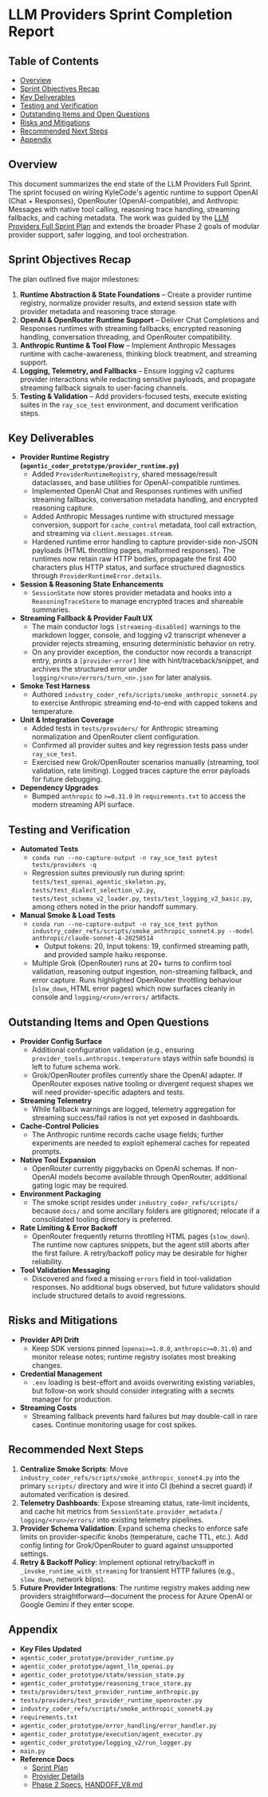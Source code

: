 # LLM Providers Sprint Completion Report

## Table of Contents
- [Overview](#overview)
- [Sprint Objectives Recap](#sprint-objectives-recap)
- [Key Deliverables](#key-deliverables)
- [Testing and Verification](#testing-and-verification)
- [Outstanding Items and Open Questions](#outstanding-items-and-open-questions)
- [Risks and Mitigations](#risks-and-mitigations)
- [Recommended Next Steps](#recommended-next-steps)
- [Appendix](#appendix)

## Overview
This document summarizes the end state of the LLM Providers Full Sprint. The sprint focused on wiring KyleCode's agentic runtime to support OpenAI (Chat + Responses), OpenRouter (OpenAI-compatible), and Anthropic Messages with native tool calling, reasoning trace handling, streaming fallbacks, and caching metadata. The work was guided by the [LLM Providers Full Sprint Plan](../LLM_PROVIDERS_FULL_SPRINT_PLAN.md) and extends the broader Phase 2 goals of modular provider support, safer logging, and tool orchestration.

## Sprint Objectives Recap
The plan outlined five major milestones:
1. **Runtime Abstraction & State Foundations** – Create a provider runtime registry, normalize provider results, and extend session state with provider metadata and reasoning trace storage.
2. **OpenAI & OpenRouter Runtime Support** – Deliver Chat Completions and Responses runtimes with streaming fallbacks, encrypted reasoning handling, conversation threading, and OpenRouter compatibility.
3. **Anthropic Runtime & Tool Flow** – Implement Anthropic Messages runtime with cache-awareness, thinking block treatment, and streaming support.
4. **Logging, Telemetry, and Fallbacks** – Ensure logging v2 captures provider interactions while redacting sensitive payloads, and propagate streaming fallback signals to user-facing channels.
5. **Testing & Validation** – Add providers-focused tests, execute existing suites in the `ray_sce_test` environment, and document verification steps.

## Key Deliverables
- **Provider Runtime Registry (`agentic_coder_prototype/provider_runtime.py`)**
  - Added `ProviderRuntimeRegistry`, shared message/result dataclasses, and base utilities for OpenAI-compatible runtimes.
  - Implemented OpenAI Chat and Responses runtimes with unified streaming fallbacks, conversation metadata handling, and encrypted reasoning capture.
  - Added Anthropic Messages runtime with structured message conversion, support for `cache_control` metadata, tool call extraction, and streaming via `client.messages.stream`.
  - Hardened runtime error handling to capture provider-side non-JSON payloads (HTML throttling pages, malformed responses). The runtimes now retain raw HTTP bodies, propagate the first 400 characters plus HTTP status, and surface structured diagnostics through `ProviderRuntimeError.details`.
- **Session & Reasoning State Enhancements**
  - `SessionState` now stores provider metadata and hooks into a `ReasoningTraceStore` to manage encrypted traces and shareable summaries.
- **Streaming Fallback & Provider Fault UX**
  - The main conductor logs `[streaming-disabled]` warnings to the markdown logger, console, and logging v2 transcript whenever a provider rejects streaming, ensuring deterministic behavior on retry.
  - On any provider exception, the conductor now records a transcript entry, prints a `[provider-error]` line with hint/traceback/snippet, and archives the structured error under `logging/<run>/errors/turn_<n>.json` for later analysis.
- **Smoke Test Harness**
  - Authored `industry_coder_refs/scripts/smoke_anthropic_sonnet4.py` to exercise Anthropic streaming end-to-end with capped tokens and temperature.
- **Unit & Integration Coverage**
  - Added tests in `tests/providers/` for Anthropic streaming normalization and OpenRouter client configuration.
  - Confirmed all provider suites and key regression tests pass under `ray_sce_test`.
  - Exercised new Grok/OpenRouter scenarios manually (streaming, tool validation, rate limiting). Logged traces capture the error payloads for future debugging.
- **Dependency Upgrades**
  - Bumped `anthropic` to `>=0.31.0` in `requirements.txt` to access the modern streaming API surface.

## Testing and Verification
- **Automated Tests**
  - `conda run --no-capture-output -n ray_sce_test pytest tests/providers -q`
  - Regression suites previously run during sprint: `tests/test_openai_agentic_skeleton.py`, `tests/test_dialect_selection_v2.py`, `tests/test_schema_v2_loader.py`, `tests/test_logging_v2_basic.py`, among others noted in the prior handoff summary.
- **Manual Smoke & Load Tests**
  - `conda run --no-capture-output -n ray_sce_test python industry_coder_refs/scripts/smoke_anthropic_sonnet4.py --model anthropic/claude-sonnet-4-20250514`
    - Output tokens: 20, Input tokens: 19, confirmed streaming path, and provided sample haiku response.
  - Multiple Grok (OpenRouter) runs at 20+ turns to confirm tool validation, reasoning output ingestion, non-streaming fallback, and error capture. Runs highlighted OpenRouter throttling behaviour (`slow_down`, HTML error pages) which now surfaces cleanly in console and `logging/<run>/errors/` artifacts.

## Outstanding Items and Open Questions
- **Provider Config Surface**
  - Additional configuration validation (e.g., ensuring `provider_tools.anthropic.temperature` stays within safe bounds) is left to future schema work.
  - Grok/OpenRouter profiles currently share the OpenAI adapter. If OpenRouter exposes native tooling or divergent request shapes we will need provider-specific adapters and tests.
- **Streaming Telemetry**
  - While fallback warnings are logged, telemetry aggregation for streaming success/fail ratios is not yet exposed in dashboards.
- **Cache-Control Policies**
  - The Anthropic runtime records cache usage fields; further experiments are needed to exploit ephemeral caches for repeated prompts.
- **Native Tool Expansion**
  - OpenRouter currently piggybacks on OpenAI schemas. If non-OpenAI models become available through OpenRouter, additional gating logic may be required.
- **Environment Packaging**
  - The smoke script resides under `industry_coder_refs/scripts/` because `docs/` and some ancillary folders are gitignored; relocate if a consolidated tooling directory is preferred.
- **Rate Limiting & Error Backoff**
  - OpenRouter frequently returns throttling HTML pages (`slow_down`). The runtime now captures snippets, but the agent still aborts after the first failure. A retry/backoff policy may be desirable for higher reliability.
- **Tool Validation Messaging**
  - Discovered and fixed a missing `errors` field in tool-validation responses. No additional bugs observed, but future validators should include structured details to avoid regressions.

## Risks and Mitigations
- **Provider API Drift**
  - Keep SDK versions pinned (`openai>=1.0.0`, `anthropic>=0.31.0`) and monitor release notes; runtime registry isolates most breaking changes.
- **Credential Management**
  - `.env` loading is best-effort and avoids overwriting existing variables, but follow-on work should consider integrating with a secrets manager for production.
- **Streaming Costs**
  - Streaming fallback prevents hard failures but may double-call in rare cases. Continue monitoring usage for cost spikes.

## Recommended Next Steps
1. **Centralize Smoke Scripts**: Move `industry_coder_refs/scripts/smoke_anthropic_sonnet4.py` into the primary `scripts/` directory and wire it into CI (behind a secret guard) if automated verification is desired.
2. **Telemetry Dashboards**: Expose streaming status, rate-limit incidents, and cache hit metrics from `SessionState.provider_metadata` / `logging/<run>/errors/` into existing telemetry pipelines.
3. **Provider Schema Validation**: Expand schema checks to enforce safe limits on provider-specific knobs (temperature, cache TTL, etc.). Add config linting for Grok/OpenRouter to guard against unsupported settings.
4. **Retry & Backoff Policy**: Implement optional retry/backoff in `_invoke_runtime_with_streaming` for transient HTTP failures (e.g., `slow_down`, network blips).
5. **Future Provider Integrations**: The runtime registry makes adding new providers straightforward—document the process for Azure OpenAI or Google Gemini if they enter scope.

## Appendix
- **Key Files Updated**
- `agentic_coder_prototype/provider_runtime.py`
- `agentic_coder_prototype/agent_llm_openai.py`
- `agentic_coder_prototype/state/session_state.py`
- `agentic_coder_prototype/reasoning_trace_store.py`
- `tests/providers/test_provider_runtime_anthropic.py`
- `tests/providers/test_provider_runtime_openrouter.py`
- `industry_coder_refs/scripts/smoke_anthropic_sonnet4.py`
- `requirements.txt`
- `agentic_coder_prototype/error_handling/error_handler.py`
- `agentic_coder_prototype/execution/agent_executor.py`
- `agentic_coder_prototype/logging_v2/run_logger.py`
- `main.py`
- **Reference Docs**
  - [Sprint Plan](../LLM_PROVIDERS_FULL_SPRINT_PLAN.md)
  - [Provider Details](../LLM_PROVIDER_DETAILS.md)
  - [Phase 2 Specs](./ABSTRACTIONS_V3_SPEC.md), [HANDOFF_V8.md](./HANDOFF_V8.md)

